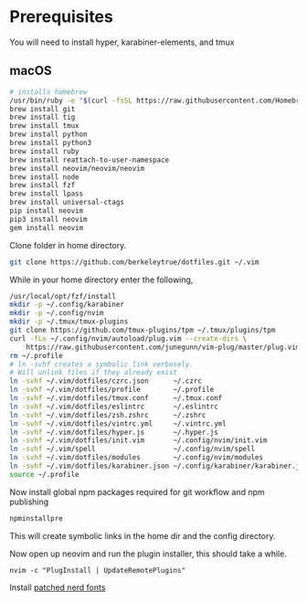 # Prerequisites
You will need to install hyper, karabiner-elements, and tmux

## macOS


```bash
# installs homebrew
/usr/bin/ruby -e "$(curl -fsSL https://raw.githubusercontent.com/Homebrew/install/master/install)"
brew install git
brew install tig
brew install tmux
brew install python
brew install python3
brew install ruby
brew install reattach-to-user-namespace
brew install neovim/neovim/neovim
brew install node
brew install fzf
brew install lpass
brew install universal-ctags
pip install neovim
pip3 install neovim
gem install neovim
```

Clone folder in home directory.

```bash
git clone https://github.com/berkeleytrue/dotfiles.git ~/.vim
```


While in your home directory enter the following,

```bash
/usr/local/opt/fzf/install
mkdir -p ~/.config/karabiner
mkdir -p ~/.config/nvim
mkdir -p ~/.tmux/tmux-plugins
git clone https://github.com/tmux-plugins/tpm ~/.tmux/plugins/tpm
curl -fLo ~/.config/nvim/autoload/plug.vim --create-dirs \
    https://raw.githubusercontent.com/junegunn/vim-plug/master/plug.vim;
rm ~/.profile
# ln -svhf creates a symbolic link verbosely.
# Will unlink files if they already exist
ln -svhf ~/.vim/dotfiles/czrc.json      ~/.czrc
ln -svhf ~/.vim/dotfiles/profile        ~/.profile
ln -svhf ~/.vim/dotfiles/tmux.conf      ~/.tmux.conf
ln -svhf ~/.vim/dotfiles/eslintrc       ~/.eslintrc
ln -svhf ~/.vim/dotfiles/zsh.zshrc      ~/.zshrc
ln -svhf ~/.vim/dotfiles/vintrc.yml     ~/.vintrc.yml
ln -svhf ~/.vim/dotfiles/hyper.js       ~/.hyper.js
ln -svhf ~/.vim/dotfiles/init.vim       ~/.config/nvim/init.vim
ln -svhf ~/.vim/spell                   ~/.config/nvim/spell
ln -svhf ~/.vim/dotfiles/modules        ~/.config/nvim/modules
ln -svhf ~/.vim/dotfiles/karabiner.json ~/.config/karabiner/karabiner.json
source ~/.profile
```

Now install global npm packages required for git workflow and npm publishing
```bash
npminstallpre
```

This will create symbolic links in the home dir and the config
directory.

Now open up neovim and run the plugin installer, this should take a while.

```
nvim -c "PlugInstall | UpdateRemotePlugins"
```


Install [patched nerd fonts](https://github.com/ryanoasis/nerd-fonts/blob/master/patched-fonts/DroidSansMono/complete/Droid%20Sans%20Mono%20for%20Powerline%20Nerd%20Font%20Complete%20Mono.otf)
